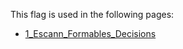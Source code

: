 This flag is used in the following pages:
 - [1_Escann_Formables_Decisions](../decisions/1_Escann_Formables_Decisions.md)

